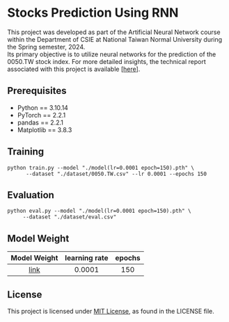 # Stocks Prediction Using RNN

This project was developed as part of the Artificial Neural Network course within the Department of CSIE at National Taiwan Normal University during the Spring semester, 2024.<br>
Its primary objective is to utilize neural networks for the prediction of the 0050.TW stock index. For more detailed insights, the technical report associated with this project is available [[here](Stocks_Prediction_Using_RNN.pdf)].<br>

## Prerequisites

- Python == 3.10.14
- PyTorch == 2.2.1
- pandas == 2.2.1
- Matplotlib == 3.8.3

## Training

```shell
python train.py --model "./model(lr=0.0001 epoch=150).pth" \
      --dataset "./dataset/0050.TW.csv" --lr 0.0001 --epochs 150 
```

## Evaluation
```shell
python eval.py --model "./model(lr=0.0001 epoch=150).pth" \
     --dataset "./dataset/eval.csv"
```

## Model Weight
| Model Weight | learning rate | epochs |
| :----------: | :-----------: | :----: |
| [link](model(lr%3D0.0001%20epoch%3D150).pth) | 0.0001 | 150 |

## License
This project is licensed under [MIT License](LICENSE), as found in the LICENSE file.
